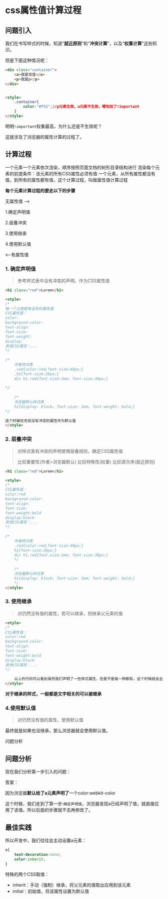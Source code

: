 # css属性值计算过程

## 问题引入

我们在书写样式的时候，知道“**就近原则**”和“**冲突计算**”，以及“**权重计算**”这些知识。

但是下面这种情况呢：

```html
<div class="container">
    <a>我是百度</a>
    <p>我是p</p>
</div>


<style>
    .container{
        color:"#f55";//p元素生效，a元素不生效，哪怕加了!important
    }
</style>
```

明明`!important`权重最高，为什么还是不生效呢？

这就涉及了浏览器的属性计算的过程了。



## 计算过程
一个元素一个元素依次渲染，顺序按照页面文档的树形目录结构进行
渲染每个元素的前提条件：该元素的所有CSS属性必须有值
一个元素，从所有属性都没有值，到所有的属性都有值，这个计算过程，叫做属性值计算过程

**每个元素计算过程的要走以下的步骤**

无属性值  -->

  1.确定声明值

  2.层叠冲突

  3.使用继承

  4.使用默认值

<--有属性值

### 1. 确定声明值

> 参考样式表中没有冲突的声明，作为CSS属性值

```html
<h1 class="red">Lorem</h1>

<style>
/*
每一个元素都有这些的属性值
CSS属性值：
color:
background-color:
text-align:
font-size:
font-weight:
display:
其他CSS属性：...
*/
    
/*
	作者样式表
	.red{color:red;font-size:40px;}
    .h1{font-size:26px;}
    div h1.red{font-size:3em; font-size:30px;}
    
*/
    
    /*
	浏览器默认样式表
	h1{display: block; font-size: 2em; font-weight: bold;}
*/
    
这个时候优先找没有冲突的属性作为默认值
</style>
```



### 2. 层叠冲突

> 对样式表有冲突的声明使用层叠规则，确定CSS属性值
>
> 比较重要性(作者>浏览器默认)
> 比较特殊性(权重)
> 比较源次序(就近原则)

```html
<h1 class="red">Lorem</h1>

<style>
/*
CSS属性值：
color:red
background-color:
text-align:
font-size:
font-weight:bold
display:block
其他CSS属性：...
*/
    
/*
    作者样式表
    .red{color:red;font-size:40px;}
    h1{font-size:26px;}
    div h1.red{font-size:3em; font-size:30px;}
    */
    
    /*
    浏览器默认样式表
    h1{display: block; font-size: 2em; font-weight: bold;}
    */
</style>
```



### 3. 使用继承

> 对仍然没有值的属性，若可以继承，则继承父元素的值

```html
<style>
/*
CSS属性值：
color:red
background-color:
text-align:
font-size:
font-weight:bold
display:block
其他CSS属性：...
*/
    
    以上的代码可以看到虽然我们声明了一些样式属性，但是不是每一种都有，这个时候就会去看如果能继承的属性，就会继承到该元素上。
</style>
```

**对于继承的样式，一般都是文字相关的可以被继承**



### 4.使用默认值

> 对仍然没有值的属性，使用默认值

最终就是如果也没继承，那么浏览器就会使用默认值。





问题分析



## 问题分析

现在我们分析第一步引入的问题：

答案：

因为浏览器**默认给了a元素声明了**一个color:webkit-color

这个时候，我们走到了第一步:`确定声明值`，浏览器发现a已经声明了值，就直接应用了该值。所以后面的步骤就不去再修改了。



## 最佳实践

所以开发中，我们往往会主动设置a元素：

```css
a{
    text-decoration:none;
    color:inherit;
}
```


特殊的两个CSS取值：

- inherit：手动（强制）继承，将父元素的值取出应用到该元素
- initial：初始值，将该属性设置为默认值

